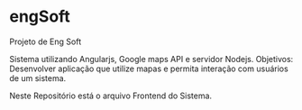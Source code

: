 # engSoft
Projeto de Eng Soft

Sistema utilizando Angularjs, Google maps API e servidor Nodejs. Objetivos: Desenvolver aplicação que utilize mapas e permita interação com usuários de um sistema.

Neste Repositório está o arquivo Frontend do Sistema.